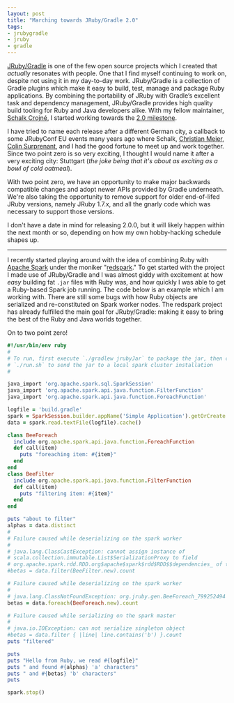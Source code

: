 ```yaml
---
layout: post
title: "Marching towards JRuby/Gradle 2.0"
tags:
- jrubygradle
- jruby
- gradle
---
```



[JRuby/Gradle](http://jruby-gradle.org) is one of the few open source projects
which I created that _actually_ resonates with people. One that I find myself
continuing to work on, despite not using it in my day-to-day work. JRuby/Gradle is a
collection of Gradle plugins which make it easy to build, test, manage and
package Ruby applications. By combining the portability of JRuby with Gradle’s
excellent task and dependency management, JRuby/Gradle provides high quality
build tooling for Ruby and Java developers alike. With my fellow maintainer,
[Schalk
Crojn&eacute;](https://github.com/ysb33r), I started working towards the [2.0
milestone](https://github.com/jruby-gradle/jruby-gradle-plugin/milestone/27).


I have tried to name each release after a different German city, a callback to
some JRubyConf EU events many years ago where Schalk, [Christian
Meier](https://github.com/mkristian), 
[Colin
Surprenant](https://github.com/colinsurprenant), and I had the good fortune to
meet up and work together. Since two point zero is so very exciting, I thought
I would name it after a very exciting city: Stuttgart (_the joke being that
it's about as exciting as a bowl of cold oatmeal_).

With two point zero, we have an opportunity to make major backwards compatible
changes and adopt newer APIs provided by Gradle underneath. We're also taking
the opportunity to remove support for older end-of-lifed JRuby versions, namely
JRuby 1.7.x, and all the gnarly code which was necessary to support those
versions.


I don't have a date in mind for releasing 2.0.0, but it will likely happen
within the next month or so, depending on how my own hobby-hacking schedule
shapes up.

---

I recently started playing around with the idea of combining Ruby with [Apache
Spark](https://spark.apache.org) under the moniker
"[redspark](https://github.com/jruby-gradle/redspark)." To get started with
the project I made use of JRuby/Gradle and I was almost giddy with excitement
at how _easy_ building fat `.jar` files with Ruby was, and how quickly I was
able to get a Ruby-based Spark job running. The code below is an example which
I am working with. There are still some bugs with how
Ruby objects are serialized and re-constituted on Spark worker nodes. The
redspark project has already fulfilled the main goal for JRuby/Gradle: making
it easy to bring the best of the Ruby and Java worlds together.


On to two point zero!


```ruby
#!/usr/bin/env ruby
#
# To run, first execute `./gradlew jrubyJar` to package the jar, then call
# `./run.sh` to send the jar to a local spark cluster installation
#

java_import 'org.apache.spark.sql.SparkSession'
java_import 'org.apache.spark.api.java.function.FilterFunction'
java_import 'org.apache.spark.api.java.function.ForeachFunction'

logfile = 'build.gradle'
spark = SparkSession.builder.appName('Simple Application').getOrCreate
data = spark.read.textFile(logfile).cache()

class BeeForeach
  include org.apache.spark.api.java.function.ForeachFunction
  def call(item)
    puts "foreaching item: #{item}"
  end
end
class BeeFilter
  include org.apache.spark.api.java.function.FilterFunction
  def call(item)
    puts "filtering item: #{item}"
  end
end

puts "about to filter"
alphas = data.distinct
#
# Failure caused while deserializing on the spark worker
#
# java.lang.ClassCastException: cannot assign instance of
# scala.collection.immutable.List$SerializationProxy to field
# org.apache.spark.rdd.RDD.org$apache$spark$rdd$RDD$$dependencies_ of typ
#betas = data.filter(BeeFilter.new).count

# Failure caused while deserializing on the spark worker
#
# java.lang.ClassNotFoundException: org.jruby.gen.BeeForeach_799252494
betas = data.foreach(BeeForeach.new).count

# Failure caused while serializing on the spark master
#
# java.io.IOException: can not serialize singleton object
#betas = data.filter { |line| line.contains('b') }.count
puts "filtered"

puts
puts "Hello from Ruby, we read #{logfile}"
puts " and found #{alphas} 'a' characters"
puts " and #{betas} 'b' characters"
puts 

spark.stop()
```

